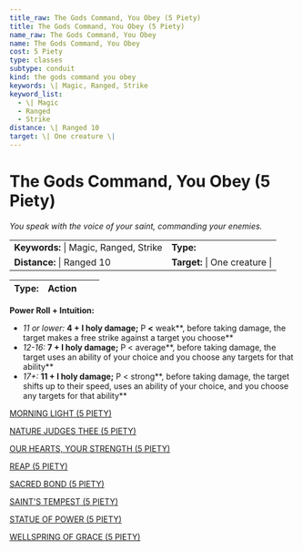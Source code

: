 ```yaml
---
title_raw: The Gods Command, You Obey (5 Piety)
title: The Gods Command, You Obey (5 Piety)
name_raw: The Gods Command, You Obey
name: The Gods Command, You Obey
cost: 5 Piety
type: classes
subtype: conduit
kind: the gods command you obey
keywords: \| Magic, Ranged, Strike
keyword_list:
  - \| Magic
  - Ranged
  - Strike
distance: \| Ranged 10
target: \| One creature \|
---
```


# The Gods Command, You Obey (5 Piety)

*You speak with the voice of your saint, commanding your enemies.*

|                                        |                                |
| :------------------------------------- | :----------------------------- |
| **Keywords:** \| Magic, Ranged, Strike | **Type:**                      |
| **Distance:** \| Ranged 10             | **Target:** \| One creature \| |

| **Type:** | Action |     |     |
| --------- | ------ | --- | --- |

**Power Roll + Intuition:**

- *11 or lower:* **4 + I holy damage;** P **\<** weak\*\*, before taking damage, the target makes a free strike against a target you choose\*\*
- *12-16:* **7 + I holy damage;** P \< average\*\*, before taking damage, the target uses an ability of your choice and you choose any targets for that ability\*\*
- *17+:* **11 + I holy damage;** P \< strong\*\*, before taking damage, the target shifts up to their speed, uses an ability of your choice, and you choose any targets for that ability\*\*

[MORNING LIGHT (5 PIETY)](./Morning%20Light.md)

[NATURE JUDGES THEE (5 PIETY)](./Nature%20Judges%20Thee.md)

[OUR HEARTS, YOUR STRENGTH (5 PIETY)](./Our%20Hearts%20Your%20Strength.md)

[REAP (5 PIETY)](./Reap.md)

[SACRED BOND (5 PIETY)](./Sacred%20Bond.md)

[SAINT'S TEMPEST (5 PIETY)](./Saints%20Tempest.md)

[STATUE OF POWER (5 PIETY)](./Statue%20Of%20Power.md)

[WELLSPRING OF GRACE (5 PIETY)](./Wellspring%20Of%20Grace.md)
